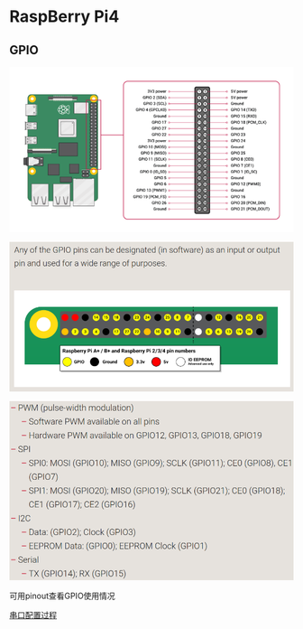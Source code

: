 # RaspBerry Pi4

## GPIO

![](imgs/raspberrypi/2020-05-14-17-41-08.png)

![](imgs/raspberrypi/2020-05-14-17-41-43.png)

![](imgs/raspberrypi/2020-05-14-17-42-22.png)

可用pinout查看GPIO使用情况

[串口配置过程](https://blog.csdn.net/ReCclay/article/details/104679944)